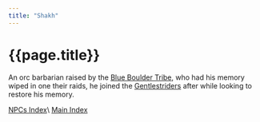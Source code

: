 ```yaml
---
title: "Shakh"
---
```


# {{page.title}}

An orc barbarian raised by the [Blue Boulder Tribe](<../../Factions/The Blue Boulder Tribe/Summary>), who had his memory wiped in one their raids, he joined the [Gentlestriders](Summary) after while looking to restore his memory.

[NPCs Index](../index)\\
[Main Index](../../index)

